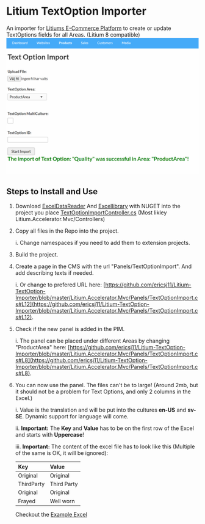 # Litium TextOption Importer

An importer for [Litiums E-Commerce Platform](https://www.litium.com/) to create or update TextOptions fields for all Areas. (Litium 8 compatible)
![Import UI](/TextOptionImporter.PNG)


## Steps to Install and Use

 1. Download [ExcelDataReader](https://github.com/ExcelDataReader/ExcelDataReader) And [Excellibrary](https://code.google.com/archive/p/excellibrary/wikis) with NUGET into the project you place [TextOptionImportController.cs](https://github.com/ericsj11/Litium-TextOption-Importer/blob/master/Litium.Accelerator.Mvc/Controllers/TextOptionImportController.cs) (Most likley Litium.Accelerator.Mvc/Controllers)
 2. Copy all files in the Repo into the project. 

    i. Change namespaces if you need to add them to extension projects.
 3. Build the project.
 4. Create a page in the CMS with the url "Panels/TextOptionImport".  And add describing texts if needed.

	 i. Or change to prefered URL here: [https://github.com/ericsj11/Litium-TextOption-Importer/blob/master/Litium.Accelerator.Mvc/Panels/TextOptionImport.cs#L12](https://github.com/ericsj11/Litium-TextOption-Importer/blob/master/Litium.Accelerator.Mvc/Panels/TextOptionImport.cs#L12).
 5. Check if the new panel is added in the PIM.

	 i. The panel can be placed under different Areas by changing "ProductArea" here: [https://github.com/ericsj11/Litium-TextOption-Importer/blob/master/Litium.Accelerator.Mvc/Panels/TextOptionImport.cs#L8](https://github.com/ericsj11/Litium-TextOption-Importer/blob/master/Litium.Accelerator.Mvc/Panels/TextOptionImport.cs#L8).
 6. You can now use the panel. The files can't be to large! (Around 2mb, but it should not be a problem for Text Options, and only 2 columns in the Excel.)

	 i. Value is the translation and will be put into the cultures **en-US** and **sv-SE**. Dynamic support for language will come.
		 
	 ii. **Important:** The **Key** and **Value** has to be on the first row of the Excel and starts with **Uppercase**!  

	 iii. **Important:** The content of the excel file has to look like this (Multiple of the same is OK, it will be ignored):
	 
    |Key|Value|
    |--|--|
    |Original|Original|
    |ThirdParty|Third Party|
    |Original|Original|
    |Frayed|Well worn|

	Checkout the [Example Excel](/Example-Excel.xlsx)
